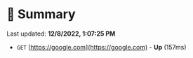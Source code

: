 # 📖 Summary
Last updated: **12/8/2022, 1:07:25 PM**

- `GET` [https://google.com](https://google.com) - **Up** (157ms)
